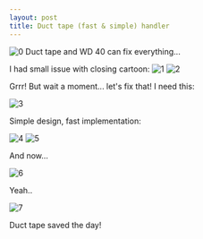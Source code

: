 ```yaml
---
layout: post
title: Duct tape (fast & simple) handler
---
```

![0](https://lh3.googleusercontent.com/-YScdrBXJoHw/VqYN8riCKOI/AAAAAAAAEVI/p68aQ_1Zij4/s128-Ic42/IMG_20160123_100802.jpg) 
Duct tape and WD 40 can fix everything...

I had small issue with closing cartoon:
![1](https://lh3.googleusercontent.com/-DE8zeGFwpYI/VqYN8s7t_9I/AAAAAAAAEVE/v4Bjhpgwpiw/s640-Ic42/IMG_20160123_100707.jpg)
![2](https://lh3.googleusercontent.com/-rzfZjAtYAKs/VqYN8hncHOI/AAAAAAAAEVA/9s1NVo9m2FQ/s640-Ic42/IMG_20160123_100735.jpg) 

Grrr!
But wait a moment... let's fix that!
I need this:

![3](https://lh3.googleusercontent.com/-YScdrBXJoHw/VqYN8riCKOI/AAAAAAAAEVI/p68aQ_1Zij4/s640-Ic42/IMG_20160123_100802.jpg)

Simple design, fast implementation:

![4](https://lh3.googleusercontent.com/-17N5bymfRAE/VqYN-bEFbpI/AAAAAAAAEVY/6-d2dyyt9fo/s640-Ic42/IMG_20160123_100916.jpg)
![5](https://lh3.googleusercontent.com/-txJOno4MEw8/VqYN_O9jOwI/AAAAAAAAEVk/i2F3Lmq99-0/s640-Ic42/IMG_20160123_101046.jpg)

And now...

![6](https://lh3.googleusercontent.com/-w6sAGqKM_hs/VqYOCJXsTXI/AAAAAAAAEWA/4dTHIXgjFZo/s640-Ic42/IMG_20160123_101210.jpg)

Yeah..

![7](https://lh3.googleusercontent.com/-6gLQB-sl6Es/VqYOCfPc72I/AAAAAAAAEV8/KJd8Nt0ZKaI/s640-Ic42/IMG_20160123_101450.jpg)

Duct tape saved the day!
